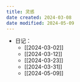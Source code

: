 ```yaml
---
title: 灵感
date created: 2024-03-08
date modified: 2024-05-09
---
```


- 日记：
	- [[2024-03-02]]
	- [[2024-03-12]]
	- [[2024-03-23]]
	- [[2024-03-31]]
	- [[2024-05-09]]